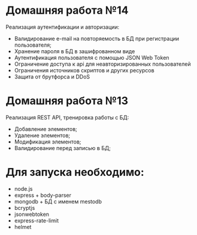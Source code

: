 # Домашняя работа №14
Реализация аутентификации и авторизации: 
* Валидирование e-mail на повторяемость в БД при регистрации пользователя;
* Хранение пароля в БД в зашифрованном виде
* Аутентификация пользователя с помощью JSON Web Token
* Ограничение доступа к api для неавторизированных пользователей
* Ограничения источников скриптов и других ресурсов
* Защита от брутфорса и DDoS

# Домашняя работа №13
Реализация REST API, тренировка работы с БД: 
* Добавление элементов;
* Удаление элементов;
* Модификация элементов;
* Валидирование перед записью в БД;

# Для запуска необходимо: 
* node.js
* express + body-parser
* mongodb + БД с именем mestodb
* bcryptjs
* jsonwebtoken
* express-rate-limit
* helmet
